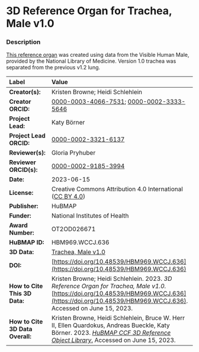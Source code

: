 # 3D Reference Organ for Trachea, Male v1.0

### Description
[This reference organ](https://humanatlas.io/3d-reference-library) was created using data from the Visible Human Male, provided by the National Library of Medicine. Version 1.0 trachea was separated from the previous v1.2 lung.

| Label | Value |
| :------------- |:-------------|
| **Creator(s):** | Kristen Browne; Heidi Schlehlein |
| **Creator ORCID:** | [0000-0003-4066-7531](https://orcid.org/0000-0003-4066-7531); [0000-0002-3333-5646](https://orcid.org/0000-0002-3333-5646)|
| **Project Lead:** | Katy B&ouml;rner |
| **Project Lead ORCID:** | [0000-0002-3321-6137](https://orcid.org/0000-0002-3321-6137) |
| **Reviewer(s):** | Gloria Pryhuber |
| **Reviewer ORCID(s):** |[0000-0002-9185-3994](https://doi.org/10.5072/0000-0002-9185-3994)|
| **Date:** | 2023-06-15 |
| **License:** | Creative Commons Attribution 4.0 International ([CC BY 4.0](https://creativecommons.org/licenses/by/4.0/)) |
| **Publisher:** | HuBMAP |
| **Funder:** | National Institutes of Health |
| **Award Number:** | OT2OD026671 |
| **HuBMAP ID:** | HBM969.WCCJ.636 |
| **3D Data:** | [Trachea, Male v1.0](https://cdn.humanatlas.io/hra-releases/v1.4/models/3d-vh-m-trachea.glb) |
| **DOI:** | [https://doi.org/10.48539/HBM969.WCCJ.636](https://doi.org/10.48539/HBM969.WCCJ.636) |
| **How to Cite This 3D Data:** |  Kristen Browne; Heidi Schlehlein. 2023. *3D Reference Organ for Trachea, Male v1.0.* [https://doi.org/10.48539/HBM969.WCCJ.636](https://doi.org/10.48539/HBM969.WCCJ.636). Accessed on June 15, 2023. |
| **How to Cite 3D Data Overall:** | Kristen Browne, Heidi Schlehlein, Bruce W. Herr II, Ellen Quardokus, Andreas Bueckle, Katy B&ouml;rner. 2023. [*HuBMAP CCF 3D Reference Object Library*.](https://humanatlas.io/3d-reference-library) Accessed on June 15, 2023. | 
